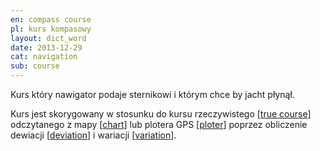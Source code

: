 ```yaml
---
en: compass course
pl: kurs kompasowy
layout: dict_word
date: 2013-12-29
cat: navigation
sub: course
---
```


Kurs który nawigator podaje sternikowi i którym chce by jacht płynął.

Kurs jest skorygowany w stosunku do kursu rzeczywistego [[true course](/dict/true-course.html)] 
odczytanego z mapy [[chart](/dict/chart.html)] lub plotera GPS [[ploter](/dict/ploter.html)] 
poprzez obliczenie dewiacji [[deviation](/dict/deviation.html)] 
i wariacji [[variation](/dict/variation.html)].
